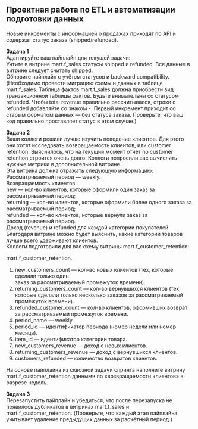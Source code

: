 ## Проектная работа по ETL и автоматизации подготовки данных

Новые инкременты с информацией о продажах приходят по API и содержат статус заказа (shipped/refunded).

**Задача 1**   
Адаптируйте ваш пайплайн для текущей задачи:  
Учтите в витрине mart.f_sales статусы shipped и refunded. Все данные в витрине следует считать shipped.  
Обновите пайплайн с учётом статусов и backward compatibility.  
(Необходимо провести миграцию схемы и данных в таблице mart.f_sales. Таблица фактов mart.f_sales должна приобрести вид транзакционной таблицы фактов. Будьте внимательны со статусом refunded. Чтобы total revenue правильно рассчитывался, строки с refunded добавляйте со знаком -.
Первый инкремент приходит со старым форматом данных — без статуса заказа. Проверьте, что ваш код правильно проставляет статус в этом случае.)

**Задача 2**   
Ваши коллеги решили лучше изучить поведение клиентов. Для этого они хотят исследовать возвращаемость клиентов, или customer retention. 
Выяснилось, что на текущий момент отчёт по customer retention строится очень долго. Коллеги попросили вас вычислить нужные метрики в дополнительной витрине.  
Эта витрина должна отражать следующую информацию:  
Рассматриваемый период — weekly.  
Возвращаемость клиентов:   
new — кол-во клиентов, которые оформили один заказ за рассматриваемый период;  
returning — кол-во клиентов, которые оформили более одного заказа за рассматриваемый период;  
refunded — кол-во клиентов, которые вернули заказ за рассматриваемый период.  
Доход (revenue) и refunded для каждой категории покупателей.  
Благодаря витрине можно будет выяснить, какие категории товаров лучше всего удерживают клиентов.  
Коллеги подготовили для вас схему витрины mart.f_customer_retention:  

mart.f_customer_retention. 
1. new_customers_count — кол-во новых клиентов (тех, которые сделали только один   
заказ за рассматриваемый промежуток времени).  
2. returning_customers_count — кол-во вернувшихся клиентов (тех, которые сделали только несколько заказов за рассматриваемый промежуток времени).
3. refunded_customer_count — кол-во клиентов, оформивших возврат за рассматриваемый промежуток времени.  
4. period_name — weekly.  
5. period_id — идентификатор периода (номер недели или номер месяца).  
6. item_id — идентификатор категории товара.  
7. new_customers_revenue — доход с новых клиентов.  
8. returning_customers_revenue — доход с вернувшихся клиентов.  
9. customers_refunded — количество возвратов клиентов.  

На основе пайплайна из сквозной задачи спринта наполните витрину mart.f_customer_retention данными по «возвращаемости клиентов» в разрезе недель.

**Задача 3**   
Перезапустить пайплайн и убедиться, что после перезапуска не появилось дубликатов в витринах mart.f_sales и mart.f_customer_retention.
(Проверьте, что каждый этап пайплайна учитывает удаление предыдущих данных за расчётный период.)
